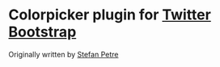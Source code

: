 # Colorpicker plugin for [Twitter Bootstrap](http://twitter.github.com/bootstrap/)

Originally written by [Stefan Petre](http://www.eyecon.ro/)